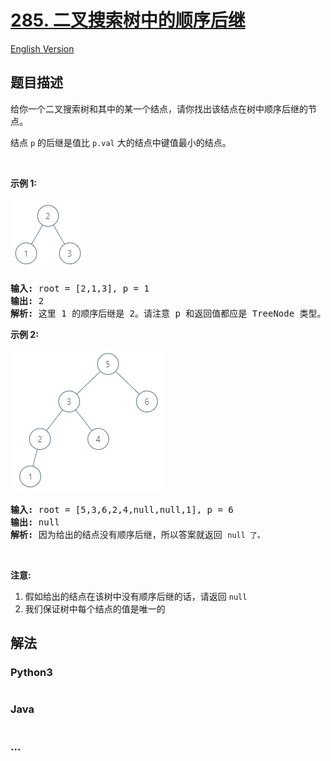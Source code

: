 # [285. 二叉搜索树中的顺序后继](https://leetcode-cn.com/problems/inorder-successor-in-bst)

[English Version](/solution/0200-0299/0285.Inorder%20Successor%20in%20BST/README_EN.md)

## 题目描述

<!-- 这里写题目描述 -->
<p>给你一个二叉搜索树和其中的某一个结点，请你找出该结点在树中顺序后继的节点。</p>

<p>结点 <code>p</code> 的后继是值比 <code>p.val</code> 大的结点中键值最小的结点。</p>

<p> </p>

<p><strong>示例 1:</strong></p>

![](./images/285_example_1.png)

<pre><strong>输入: </strong>root = [2,1,3], p = 1
<strong>输出: </strong>2
<strong>解析: </strong>这里 1 的顺序后继是 2。请注意 p 和返回值都应是 TreeNode 类型。
</pre>

<p><strong>示例 2:</strong></p>

![](./images/285_example_2.png)

<pre><strong>输入: </strong>root = [5,3,6,2,4,null,null,1], p = 6
<strong>输出: </strong>null
<strong>解析: </strong>因为给出的结点没有顺序后继，所以答案就返回 <code>null 了。</code>
</pre>

<p> </p>

<p><strong>注意:</strong></p>

<ol>
	<li>假如给出的结点在该树中没有顺序后继的话，请返回 <code>null</code></li>
	<li>我们保证树中每个结点的值是唯一的</li>
</ol>

## 解法

<!-- 这里可写通用的实现逻辑 -->

<!-- tabs:start -->

### **Python3**

<!-- 这里可写当前语言的特殊实现逻辑 -->

```python

```

### **Java**

<!-- 这里可写当前语言的特殊实现逻辑 -->

```java

```

### **...**

```

```

<!-- tabs:end -->
